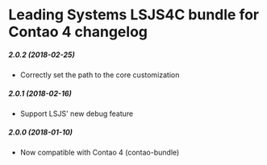 Leading Systems LSJS4C bundle for Contao 4 changelog
===========================================

##### 2.0.2 (2018-02-25)

 * Correctly set the path to the core customization


##### 2.0.1 (2018-02-16)

 * Support LSJS' new debug feature


##### 2.0.0 (2018-01-10)

 * Now compatible with Contao 4 (contao-bundle)